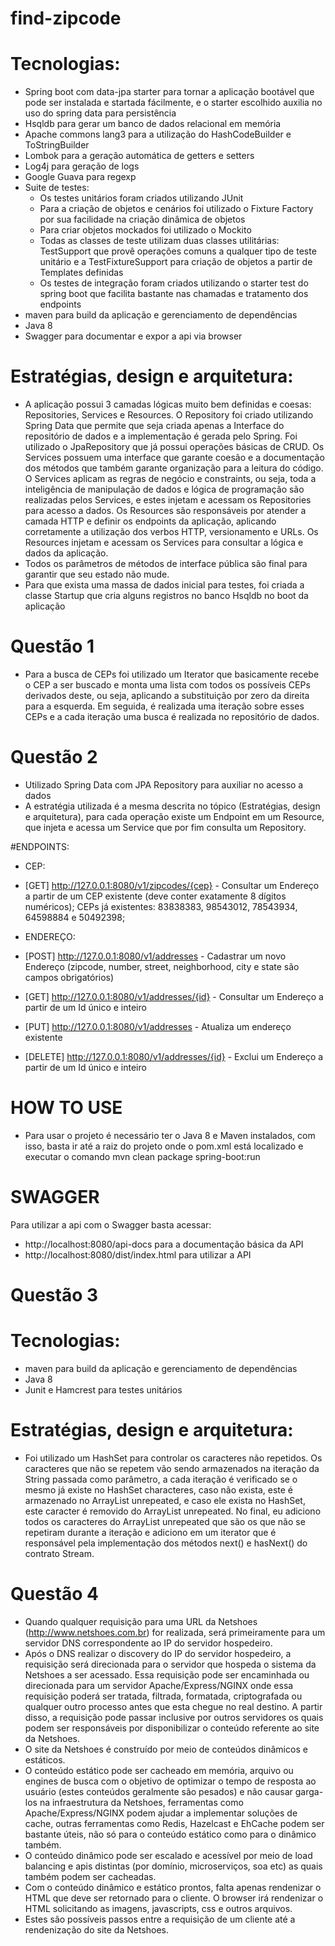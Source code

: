 # find-zipcode

# Tecnologias:
- Spring boot com data-jpa starter para tornar a aplicação bootável que pode ser instalada e startada fácilmente, e o starter escolhido auxilia no uso do spring data para persistência
- Hsqldb para gerar um banco de dados relacional em memória
- Apache commons lang3 para a utilização do HashCodeBuilder e ToStringBuilder
- Lombok para a geração automática de getters e setters
- Log4j para geração de logs
- Google Guava para regexp
- Suite de testes:
    - Os testes unitários foram criados utilizando JUnit
    - Para a criação de objetos e cenários foi utilizado o Fixture Factory por sua facilidade na criação dinâmica de objetos
    - Para criar objetos mockados foi utilizado o Mockito
    - Todas as classes de teste utilizam duas classes utilitárias: TestSupport que provê operações comuns a qualquer tipo de teste unitário e a TestFixtureSupport para criação de objetos a partir de Templates definidas
    - Os testes de integração foram criados utilizando o starter test do spring boot que facilita bastante nas chamadas e tratamento dos endpoints
- maven para build da aplicação e gerenciamento de dependências
- Java 8
- Swagger para documentar e expor a api via browser

# Estratégias, design e arquitetura:
- A aplicação possui 3 camadas lógicas muito bem definidas e coesas: Repositories, Services e Resources. O Repository foi criado utilizando Spring Data que permite que seja criada apenas a Interface do repositório de dados e a implementação é gerada pelo Spring. Foi utilizado o JpaRepository que já possui operações básicas de CRUD. Os Services possuem uma interface que garante coesão e a documentação dos métodos que também garante organização para a leitura do código. O Services aplicam as regras de negócio e constraints, ou seja, toda a inteligência de manipulação de dados e lógica de programação são realizadas pelos Services, e estes injetam e acessam os Repositories para acesso a dados. Os Resources são responsáveis por atender a camada HTTP e definir os endpoints da aplicação, aplicando corretamente a utilização dos verbos HTTP, versionamento e URLs. Os Resources injetam e acessam os Services para consultar a lógica e dados da aplicação.
- Todos os parâmetros de métodos de interface pública são final para garantir que seu estado não mude. 
- Para que exista uma massa de dados inicial para testes, foi criada a classe Startup que cria alguns registros no banco Hsqldb no boot da aplicação

# Questão 1
- Para a busca de CEPs foi utilizado um Iterator que basicamente recebe o CEP a ser buscado e monta uma lista com todos os possíveis CEPs derivados deste, ou seja, aplicando a substituição por zero da direita para a esquerda. Em seguida, é realizada uma iteração sobre esses CEPs e a cada iteração uma busca é realizada no repositório de dados.

# Questão 2
- Utilizado Spring Data com JPA Repository para auxiliar no acesso a dados
- A estratégia utilizada é a mesma descrita no tópico (Estratégias, design e arquitetura), para cada operação existe um Endpoint em um Resource, que injeta e acessa um Service que por fim consulta um Repository.

#ENDPOINTS:
- CEP:
- [GET] http://127.0.0.1:8080/v1/zipcodes/{cep} - Consultar um Endereço a partir de um CEP existente (deve conter exatamente 8 dígitos numéricos);
CEPs já existentes: 83838383, 98543012, 78543934, 64598884 e 50492398;

- ENDEREÇO:
- [POST] http://127.0.0.1:8080/v1/addresses - Cadastrar um novo Endereço (zipcode, number, street, neighborhood, city e state são campos obrigatórios)
- [GET] http://127.0.0.1:8080/v1/addresses/{id} - Consultar um Endereço a partir de um Id único e inteiro
- [PUT] http://127.0.0.1:8080/v1/addresses - Atualiza um endereço existente
- [DELETE] http://127.0.0.1:8080/v1/addresses/{id} - Exclui um Endereço a partir de um Id único e inteiro

# HOW TO USE
- Para usar o projeto é necessário ter o Java 8 e Maven instalados, com isso, basta ir até a raiz do projeto onde o pom.xml está localizado e executar o comando mvn clean package spring-boot:run

# SWAGGER
Para utilizar a api com o Swagger basta acessar:
- http://localhost:8080/api-docs para a documentação básica da API
- http://localhost:8080/dist/index.html para utilizar a API



# Questão 3
# Tecnologias:
- maven para build da aplicação e gerenciamento de dependências
- Java 8
- Junit e Hamcrest para testes unitários

# Estratégias, design e arquitetura:
- Foi utilizado um HashSet para controlar os caracteres não repetidos. Os caracteres que não se repetem vão sendo armazenados na iteração da String passada como parâmetro, a cada iteração é verificado se o mesmo já existe no HashSet characteres, caso não exista, este é armazenado no ArrayList unrepeated, e caso ele exista no HashSet, este caracter é removido do ArrayList unrepeated. No final, eu adiciono todos os caracteres do ArrayList unrepeated que são os que não se repetiram durante a iteração e adiciono em um iterator que é responsável pela implementação dos métodos next() e hasNext() do contrato Stream.

# Questão 4
- Quando qualquer requisição para uma URL da Netshoes (http://www.netshoes.com.br) for realizada, será primeiramente para um servidor DNS correspondente ao IP do servidor hospedeiro.
- Após o DNS realizar o discovery do IP do servidor hospedeiro, a requisição será direcionada para o servidor que hospeda o sistema da Netshoes a ser acessado. Essa requisição pode ser encaminhada ou direcionada para um servidor Apache/Express/NGINX onde essa requisição poderá ser tratada, filtrada, formatada, criptografada ou qualquer outro processo antes que esta chegue no real destino. A partir disso, a requisição pode passar inclusive por outros servidores os quais podem ser responsáveis por disponibilizar o conteúdo referente ao site da Netshoes.
- O site da Netshoes é construído por meio de conteúdos dinâmicos e estáticos. 
- O conteúdo estático pode ser cacheado em memória, arquivo ou engines de busca com o objetivo de optimizar o tempo de resposta ao usuário (estes conteúdos geralmente são pesados) e não causar garga-los na infraestrutura da Netshoes, ferramentas como Apache/Express/NGINX podem ajudar a implementar soluções de cache, outras ferramentas como Redis, Hazelcast e EhCache podem ser bastante úteis, não só para o conteúdo estático como para o dinâmico também.
- O conteúdo dinâmico pode ser escalado e acessível por meio de load balancing e apis distintas (por domínio, microserviços, soa etc) as quais também podem ser cacheadas.
- Com o conteúdo dinâmico e estático prontos, falta apenas rendenizar o HTML que deve ser retornado para o cliente. O browser irá rendenizar o HTML solicitando as imagens, javascripts, css e outros arquivos.
- Estes são possíveis passos entre a requisição de um cliente até a rendenização do site da Netshoes.
